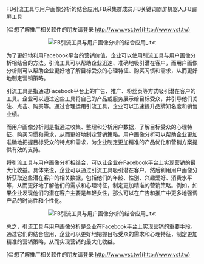 FB引流工具与用户画像分析的结合应用,FB采集群成员,FB关键词霸屏机器人,FB霸屏工具

[😍想了解推广相关软件的朋友请登录 http://www.vst.tw](http://www.vst.tw)

 <center><img src="https://vst.tw/MP4/tuiguang/png/1.png" alt="FB引流工具与用户画像分析的结合应用_.txt"></center>

为了更好地利用Facebook平台的营销价值，企业可以使用引流工具与用户画像分析相结合的方法。引流工具可以帮助企业迅速、准确地吸引潜在客户，而用户画像分析则可以帮助企业更好地了解目标受众的心理特征、购买习惯和需求，从而更好地制定营销策略。

引流工具是指通过Facebook平台上的广告、推广、粉丝页等方式吸引潜在客户的工具。企业可以通过这些工具将自己的产品或服务展示给目标受众，并引导他们关注、点击、购买等。通过合理运用引流工具，企业可以迅速提升品牌知名度和销售业绩。

而用户画像分析则是指通过收集、整理和分析用户数据，了解目标受众的心理特征、购买习惯和需求，从而更好地制定营销策略。用户画像分析可以帮助企业更加准确地把握目标受众的特点和需求，为企业制定更加精准的产品优化和营销方案提供有效的支持。

将引流工具与用户画像分析相结合，可以让企业在Facebook平台上实现营销的最大化收益。具体来说，企业可以通过引流工具吸引潜在客户，然后利用用户画像分析获取这些潜在客户的相关数据，包括他们的年龄、性别、兴趣爱好、消费水平等，从而更好地了解他们的需求和心理特征，制定更加精准的营销策略。例如，如果企业发现他们的潜在客户主要是年轻女性，那么可以在广告和推广中更多地强调产品的时尚性和个性化。

 <center><img src="https://vst.tw/MP4/tuiguang/png/8.png" alt="FB引流工具与用户画像分析的结合应用_.txt"></center>

总之，引流工具与用户画像分析是企业在Facebook平台上实现营销的重要手段。通过它们的结合应用，企业可以更好地把握目标受众的需求和心理特征，制定更加精准的营销策略，从而实现营销的最大化收益。

[😍想了解推广相关软件的朋友请登录 http://www.vst.tw](http://www.vst.tw)



